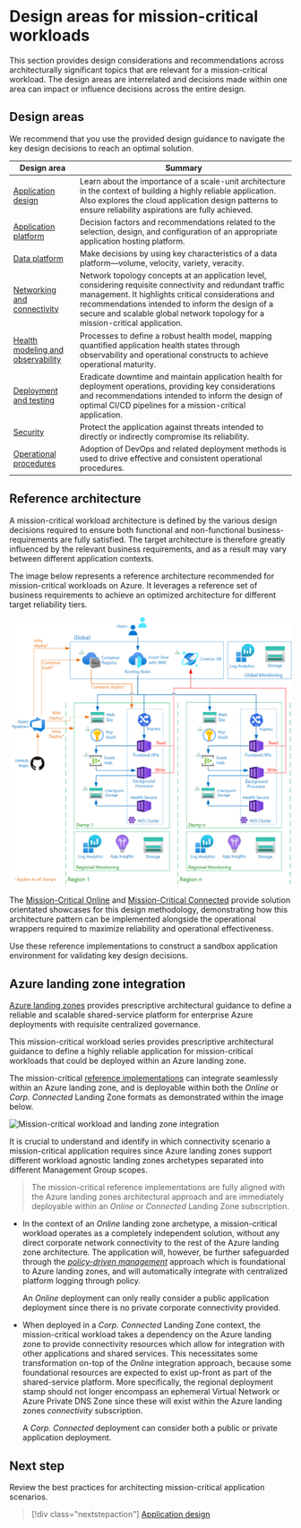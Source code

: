 # Design areas for mission-critical workloads

This section provides design considerations and recommendations across architecturally significant topics that are relevant for a mission-critical workload. The design areas are interrelated and decisions made within one area can impact or influence decisions across the entire design.

## Design areas
We recommend that you use the provided design guidance to navigate the key design decisions to reach an optimal solution.

|Design area|Summary|
|---|---|
|[Application design](Application-Design.md)|Learn about the importance of a scale-unit architecture in the context of building a highly reliable application. Also explores the cloud application design patterns to ensure reliability aspirations are fully achieved.|
|[Application platform](Application-Platform.md)| Decision factors and recommendations related to the selection, design, and configuration of an appropriate application hosting platform.|
|[Data platform](Data-Platform.md)|Make decisions by using key characteristics of a data platform&mdash;volume, velocity, variety, veracity. |
|[Networking and connectivity](Networking-Connectivity.md)|Network topology concepts at an application level, considering requisite connectivity and redundant traffic management. It highlights critical considerations and recommendations intended to inform the design of a secure and scalable global network topology for a mission-critical application.|
|[Health modeling and observability](Health-Modeling.md)|Processes to define a robust health model, mapping quantified application health states through observability and operational constructs to achieve operational maturity.|
|[Deployment and testing](Deployment-Testing.md)| Eradicate downtime and maintain application health for deployment operations, providing key considerations and recommendations intended to inform the design of optimal CI/CD pipelines for a mission-critical application.|
|[Security](Security.md)|Protect the application against threats intended to directly or indirectly compromise its reliability.|
|[Operational procedures](Operational-Procedures.md)|Adoption of DevOps and related deployment methods is used to drive effective and consistent operational procedures.|

## Reference architecture

A mission-critical workload architecture is defined by the various design decisions required to ensure both functional and non-functional business-requirements are fully satisfied. The target architecture is therefore greatly influenced by the relevant business requirements, and as a result may vary between different application contexts.

The image below represents a reference architecture recommended for mission-critical workloads on Azure. It leverages a reference set of business requirements to achieve an optimized architecture for different target reliability tiers.

![Mission-critical online reference architecture](./images/mission-critical-architecture-online.png "Mission-critical online reference architecture")

The [Mission-Critical Online](https://github.com/Azure/Mission-Critical-Online) and [Mission-Critical Connected](https://github.com/Azure/Mission-Critical-Connected) provide solution orientated showcases for this design methodology, demonstrating how this architecture pattern can be implemented alongside the operational wrappers required to maximize reliability and operational effectiveness.

Use these reference implementations to construct a sandbox application environment for validating key design decisions.

## Azure landing zone integration

[Azure landing zones](http://docs.microsoft.com/azure/cloud-adoption-framework/ready/landing-zone/) provides prescriptive architectural guidance to define a reliable and scalable shared-service platform for enterprise Azure deployments with requisite centralized governance. 

This mission-critical workload series provides prescriptive architectural guidance to define a highly reliable application for mission-critical workloads that could be deployed within an Azure landing zone.

The mission-critical [reference implementations](README.md#illustrative-examples) can integrate seamlessly within an Azure landing zone, and is deployable within both the *Online* or *Corp. Connected* Landing Zone formats as demonstrated within the image below.

![Mission-critical workload and landing zone integration](./images/mission-critical-landing-zones.gif "Mission-critical workload and landing zone integration")

It is crucial to understand and identify in which connectivity scenario a mission-critical application requires since Azure landing zones support different workload agnostic landing zones archetypes separated into different Management Group scopes.

> The mission-critical reference implementations are fully aligned with the Azure landing zones architectural approach and are immediately deployable within an *Online* or *Connected* Landing Zone subscription.

- In the context of an *Online* landing zone archetype, a mission-critical workload operates as a completely independent solution, without any direct corporate network connectivity to the rest of the Azure landing zone architecture. The application will, however, be further safeguarded through the [*policy-driven management*](http://docs.microsoft.com/azure/cloud-adoption-framework/ready/enterprise-scale/dine-guidance) approach which is foundational to Azure landing zones, and will automatically integrate with centralized platform logging through policy.

  An *Online* deployment can only really consider a public application deployment since there is no private corporate connectivity provided.

- When deployed in a *Corp. Connected* Landing Zone context, the mission-critical workload takes a dependency on the Azure landing zone to provide connectivity resources which allow for integration with other applications and shared services. This necessitates some transformation on-top of the *Online* integration approach, because some foundational resources are expected to exist up-front as part of the shared-service platform. More specifically, the regional deployment stamp should not longer encompass an ephemeral Virtual Network or Azure Private DNS Zone since these will exist within the Azure landing zones *connectivity* subscription. 

  A *Corp. Connected* deployment can consider both a public or private application deployment.

## Next step

Review the best practices for architecting mission-critical application scenarios.

> [!div class="nextstepaction"]
> [Application design](./Application-Design.md)

